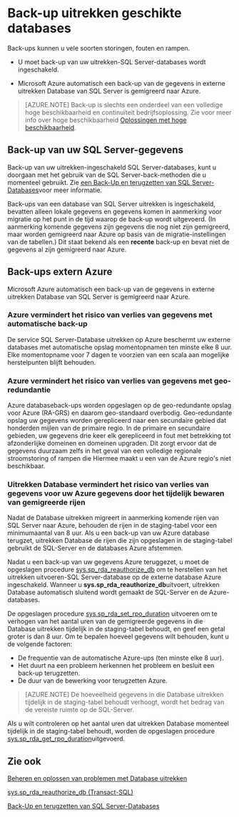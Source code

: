 <properties
    pageTitle="Back-up maken van databases met ingeschakelde uitrekken | Microsoft Azure"
    description="Meer informatie over het back-up van Stretch\-databases ingeschakeld."
    services="sql-server-stretch-database"
    documentationCenter=""
    authors="douglaslMS"
    manager="jhubbard"
    editor=""/>

<tags
    ms.service="sql-server-stretch-database"
    ms.workload="data-management"
    ms.tgt_pltfrm="na"
    ms.devlang="na"
    ms.topic="article"
    ms.date="10/14/2016"
    ms.author="douglasl"/>

# <a name="backup-stretch-enabled-databases"></a>Back-up uitrekken geschikte databases

Back-ups kunnen u vele soorten storingen, fouten en rampen.  

-   U moet back-up van uw uitrekken\-SQL Server-databases wordt ingeschakeld.  

-   Microsoft Azure automatisch een back-up van de gegevens in externe uitrekken Database van SQL Server is gemigreerd naar Azure.  

>    [AZURE.NOTE] Back-up is slechts een onderdeel van een volledige hoge beschikbaarheid en continuïteit bedrijfsoplossing. Zie voor meer info over hoge beschikbaarheid [Oplossingen met hoge beschikbaarheid](https://msdn.microsoft.com/library/ms190202.aspx).

## <a name="back-up-your-sql-server-data"></a>Back-up van uw SQL Server-gegevens  

Back-up van uw uitrekken\-ingeschakeld SQL Server-databases, kunt u doorgaan met het gebruik van de SQL Server-back-methoden die u momenteel gebruikt. Zie [een Back-Up en terugzetten van SQL Server-Databases](https://msdn.microsoft.com/library/ms187048.aspx)voor meer informatie.

Back-ups van een database van SQL Server uitrekken is ingeschakeld, bevatten alleen lokale gegevens en gegevens komen in aanmerking voor migratie op het punt in de tijd waarop de back-up wordt uitgevoerd. \(In aanmerking komende gegevens zijn gegevens die nog niet zijn gemigreerd, maar worden gemigreerd naar Azure op basis van de migratie-instellingen van de tabellen.\) Dit staat bekend als een **recente** back-up en bevat niet de gegevens al zijn gemigreerd naar Azure.  

## <a name="back-up-your-remote-azure-data"></a>Back-ups extern Azure   

Microsoft Azure automatisch een back-up van de gegevens in externe uitrekken Database van SQL Server is gemigreerd naar Azure.  

### <a name="azure-reduces-the-risk-of-data-loss-with-automatic-backup"></a>Azure vermindert het risico van verlies van gegevens met automatische back-up  
De service SQL Server-Database uitrekken op Azure beschermt uw externe databases met automatische opslag momentopnamen ten minste elke 8 uur. Elke momentopname voor 7 dagen te voorzien van een scala aan mogelijke herstelpunten blijft behouden.  

### <a name="azure-reduces-the-risk-of-data-loss-with-geo-redundancy"></a>Azure vermindert het risico van verlies van gegevens met geo\-redundantie  
Azure databaseback-ups worden opgeslagen op de geo\-redundante opslag voor Azure (RA\-GRS) en daarom geo\-standaard overbodig. Geo\-redundante opslag uw gegevens worden gerepliceerd naar een secundaire gebied dat honderden mijlen van de primaire regio. In de primaire en secundaire gebieden, uw gegevens drie keer elk gerepliceerd in fout met betrekking tot afzonderlijke domeinen en domeinen upgraden. Dit zorgt ervoor dat de gegevens duurzaam zelfs in het geval van een volledige regionale stroomstoring of rampen die Hiermee maakt u een van de Azure regio's niet beschikbaar.

### <a name="stretchRPO"></a>Uitrekken Database vermindert het risico van verlies van gegevens voor uw Azure gegevens door het tijdelijk bewaren van gemigreerde rijen
Nadat de Database uitrekken migreert in aanmerking komende rijen van SQL Server naar Azure, behouden de rijen in de staging-tabel voor een minimumaantal van 8 uur. Als u een back-up van uw Azure database terugzet, uitrekken Database de rijen die zijn opgeslagen in de staging-tabel gebruikt de SQL-Server en de databases Azure afstemmen.

Nadat u een back-up van uw gegevens Azure teruggezet, u moet de opgeslagen procedure [sys.sp_rda_reauthorize_db](https://msdn.microsoft.com/library/mt131016.aspx) om te herstellen van het uitrekken uitvoeren\-SQL Server-database op de externe database Azure ingeschakeld. Wanneer u **sys.sp_rda_reauthorize_db**uitvoert, uitrekken Database automatisch sluitend wordt gemaakt de SQL-Server en de Azure-databases.

De opgeslagen procedure [sys.sp_rda_set_rpo_duration](https://msdn.microsoft.com/library/mt707766.aspx) uitvoeren om te verhogen van het aantal uren van de gemigreerde gegevens in die Database uitrekken tijdelijk in de staging-tabel behoudt, en geef een getal groter is dan 8 uur. Om te bepalen hoeveel gegevens wilt behouden, kunt u de volgende factoren:
-   De frequentie van de automatische Azure-ups (ten minste elke 8 uur).
-   Het duurt na een probleem herkennen het probleem en besluit een back-up terugzetten.
-   De duur van de bewerking voor terugzetten Azure.

> [AZURE.NOTE] De hoeveelheid gegevens in die Database uitrekken tijdelijk in de staging-tabel behoudt verhoogt, wordt het bedrag van de vereiste ruimte op de SQL-Server.

Als u wilt controleren op het aantal uren dat uitrekken Database momenteel tijdelijk in de staging-tabel behoudt, worden de opgeslagen procedure [sys.sp_rda_get_rpo_duration](https://msdn.microsoft.com/library/mt707767.aspx)uitgevoerd.

## <a name="see-also"></a>Zie ook

[Beheren en oplossen van problemen met Database uitrekken](sql-server-stretch-database-manage.md)

[sys.sp_rda_reauthorize_db (Transact-SQL)](https://msdn.microsoft.com/library/mt131016.aspx)

[Back-Up en terugzetten van SQL Server-Databases](https://msdn.microsoft.com/library/ms187048.aspx)
